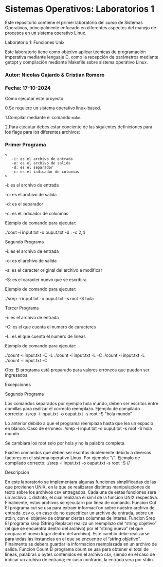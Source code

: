 <h1>Sistemas Operativos: Laboratorios 1</h1>

Este repositorio contiene el primer laboratorio del curso de Sistemas Operativos, principalmente enfocado en diferentes aspectos del manejo de procesos en un sistema operativo Linux.

Laboratorio 1: Funciones Unix

Este laboratorio tiene como objetivo aplicar técnicas de programación imperativa mediante lenguaje C, como la recepción de parámetros mediante getopt y compilación mediante Makefile sobre sistema operativo Linux.

<h3>Autor: Nicolas Gajardo & Cristian Romero</h3>

<h3>Fecha: 17-10-2024</h3>

Cómo ejecutar este proyecto

0.Se requiere un sistema operativo linux-based.

1.Compilar mediante el comando <code>make</code>.

2.Para ejecutar debes estar conciente de las siguientes definiciones para los flags para los diferentes archivos:

<h3>Primer Programa</h3>

    <
       -i: es el archivo de entrada 
       -o: es el archivo de salida
       -d: es el separador
       -c: es el indicador de columnas
    >
      







-i: es el archivo de entrada 
 
-o: es el archivo de salida

-d: es el separador
 
-c: es el indicador de columnas

Ejemplo de comando para ejecutar:

./cout -i input.txt -o ouput.txt -d : -c 2,4

Segundo Programa

-i: es el archivo de entrada 
 
-o: es el archivo de salida

-s: es el caracter original del archivo a modificar
 
-S: es el caracter nuevo que se escribira

Ejemplo de comando para ejecutar:

./srep -i input.txt -o ouput.txt -s root -S hola

Tercer Programa

-i: es el archivo de entrada 
 
-C: es el que cuenta el numero de caracteres
 
-L: es el que cuenta el numero de lineas

Ejemplo de comando para ejecutar:

./count -i input.txt -C -L
./count -i input.txt -L -C
./count -i input.txt -L
./count -i input.txt -C

Obs: El programa está preparado para valores erróneos que puedan ser ingresados.

Excepciones

Segundo Programa

Los comandos separados por ejemplo hola mundo, deben ser escritos entre comillas para realizar el correcto reemplazo.
Ejemplo de compilado correcto:
./srep -i input.txt -o ouput.txt -s root -S "hola mundo"

Lo anterior debido a que el programa reemplaza hasta que lea un espacio en blanco.
Caso de erroneo:
./srep -i input.txt -o ouput.txt -s root -S hola mundo

Se cambiara los root solo por hola y no la palabra completa.

Existen comandos que deben ser escritos doblemente debido a diversos factores en el sistema operativo Linux. Por ejemplo:
"/".
Ejemplo de compilado correcto:
./srep -i input.txt -o ouput.txt -s root -S //

Descripcion

En este laboratorio se implementara algunas funciones simplificadas de las que provienen UNIX, en la que se realizaran distintas manipulaciones de texto sobre los archivos csv entregados. Cada una de estas funciones sera un archivo .c distinto, el cual realizara el simil de la funcion UNIX respectiva. Finalmente, estos archivos se ejecutarn por linea de comando.
Funcion Cut
El programa cut se usa para extraer informaci´on sobre nuestro archivo de entrada .csv o, en caso de no especificar un archivo de entrada, sobre un stdin, con el objetivo de obtener ciertas columnas
de interes.
Funcion Srep
El programa srep (String Replace) realiza un reemplazo del “string objetivo” (el que se encuentra dentro del archivo) por el “string nuevo” (el que ocupara el nuevo lugar dentro del archivo). Este cambio debe realizarse para todas las instancias en el que se encuentre el “string objetivo”. Finalmente se debera guardar la informacion reemplazada en un archivo de salida.
Funcion Count
El programa count se usa para obtener el total de lineas, palabras o bytes contenidos en el archivo csv, siendo en el caso de indicar un archivo de entrada; en caso contrario, la entrada sera por stdin.
